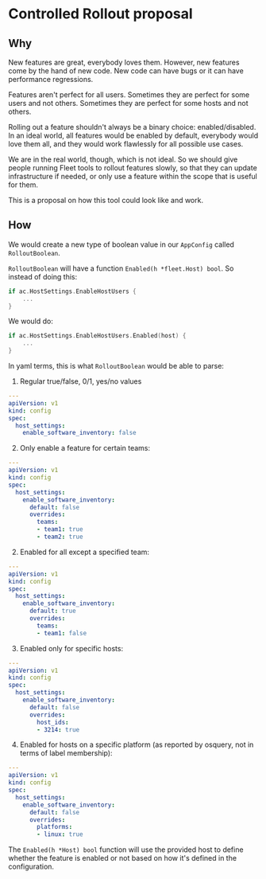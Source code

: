 # Controlled Rollout proposal

## Why

New features are great, everybody loves them. However, new features come by the hand of new code. New code can have bugs 
or it can have performance regressions.

Features aren't perfect for all users. Sometimes they are perfect for some users and not others. Sometimes they are 
perfect for some hosts and not others.

Rolling out a feature shouldn't always be a binary choice: enabled/disabled. In an ideal world, all features would be 
enabled by default, everybody would love them all, and they would work flawlessly for all possible use cases.

We are in the real world, though, which is not ideal. So we should give people running Fleet tools to rollout features 
slowly, so that they can update infrastructure if needed, or only use a feature within the scope that is useful for 
them.

This is a proposal on how this tool could look like and work.

## How

We would create a new type of boolean value in our `AppConfig` called `RolloutBoolean`.

`RolloutBoolean` will have a function `Enabled(h *fleet.Host) bool`. So instead of doing this:

```go 
if ac.HostSettings.EnableHostUsers {
    ...
}
```

We would do:

```go 
if ac.HostSettings.EnableHostUsers.Enabled(host) {
    ...
}
```

In yaml terms, this is what `RolloutBoolean` would be able to parse:

1. Regular true/false, 0/1, yes/no values

```yaml
---
apiVersion: v1
kind: config
spec:
  host_settings:
    enable_software_inventory: false
```

2. Only enable a feature for certain teams:

```yaml
---
apiVersion: v1
kind: config
spec:
  host_settings:
    enable_software_inventory:
      default: false
      overrides:
        teams:
        - team1: true
        - team2: true
```

2. Enabled for all except a specified team:

```yaml
---
apiVersion: v1
kind: config
spec:
  host_settings:
    enable_software_inventory:
      default: true
      overrides:
        teams:
        - team1: false
```

3. Enabled only for specific hosts:

```yaml
---
apiVersion: v1
kind: config
spec:
  host_settings:
    enable_software_inventory:
      default: false
      overrides:
        host_ids:
        - 3214: true
```

4. Enabled for hosts on a specific platform (as reported by osquery, not in terms of label membership):

```yaml
---
apiVersion: v1
kind: config
spec:
  host_settings:
    enable_software_inventory:
      default: false
      overrides:
        platforms:
        - linux: true
```

The `Enabled(h *Host) bool` function will use the provided host to define whether the feature is enabled or not based on
how it's defined in the configuration.